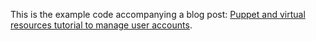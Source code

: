 This is the example code accompanying a blog post: [Puppet and virtual resources tutorial to manage user accounts].

[Puppet and virtual resources tutorial to manage user accounts]:http://thisdataguy.com/2015/07/24/puppet-and-virtual-resources-tutorial-to-manage-user-accounts/


